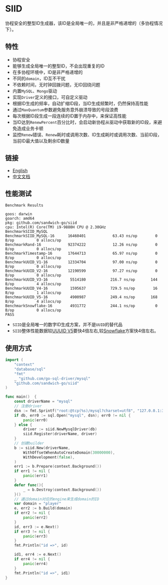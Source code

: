 # SIID
协程安全的整型ID生成器，该ID是全局唯一的，并且是非严格递增的（多协程情况下）。

## 特性
- 协程安全
- 能够生成全局唯一的整型ID，不会出现重复的ID
- 在多协程环境中，ID是非严格递增的
- 不同的`domain`，ID互不干扰
- 不依赖时间，无时钟回拨问题，无ID回绕问题
- 内置`MySQL`、`Mongo`驱动
- 实现`Driver`定义的接口，可自定义驱动
- 根据ID生成的频率，自动扩缩ID段，当ID生成频繁时，仍然保持高性能
- 通过`MaxQuantum`参数避免服务意外崩溃导致的号段浪费
- 每次根据ID段生成一段连续的ID置于内存中，来保证高性能
- 当ID达到`RenewPercent`百分比时，会启动新协程从驱动中获取新的ID段，来避免造成业务卡顿
- 监控`Renew`错误、`Renew`耗时或调用次数、ID生成耗时或调用次数、当前ID段，当前ID最大值以及剩余ID数量

## 链接
* [English](https://github.com/sandwich-go/siid/blob/master/README.MD)
* [中文文档](https://github.com/sandwich-go/siid/blob/master/README_CN.MD)

## 性能测试
```shell
Benchmark Results

goos: darwin
goarch: amd64
pkg: github.com/sandwich-go/siid
cpu: Intel(R) Core(TM) i9-9880H CPU @ 2.30GHz
BenchmarkSIID_MySQL
BenchmarkSIID_MySQL-16    	16460401	        63.43 ns/op	       0 B/op	       0 allocs/op
BenchmarkRand-16          	92374222	        12.26 ns/op	       0 B/op	       0 allocs/op
BenchmarkTimestamp-16     	17644713	        65.97 ns/op	       0 B/op	       0 allocs/op
BenchmarkUUID_V1-16       	12334704	        97.00 ns/op	       0 B/op	       0 allocs/op
BenchmarkUUID_V2-16       	12190599	        97.27 ns/op	       0 B/op	       0 allocs/op
BenchmarkUUID_V3-16       	 5514180	       216.7 ns/op	     144 B/op	       4 allocs/op
BenchmarkUUID_V4-16       	 1595637	       729.5 ns/op	      16 B/op	       1 allocs/op
BenchmarkUUID_V5-16       	 4900987	       249.4 ns/op	     168 B/op	       4 allocs/op
BenchmarkSnowflake-16     	 4931772	       244.1 ns/op	       0 B/op	       0 allocs/op
PASS
```
- `SIID`是全局唯一的数字ID生成方案，并不是`UUID`的替代品
- `SIID`整体性能数据较[UUUID V5](https://github.com/satori/go.uuid)要快4倍左右,较[Snowflake](https://github.com/bwmarrin/snowflake)方案快4倍左右。

## 使用方式
```go
import (
    "context"
    "database/sql"
    "fmt"
    _ "github.com/go-sql-driver/mysql"
    "github.com/sandwich-go/siid"
)

func main()  {
    const driverName = "mysql"
    // 注册driver
    dsn := fmt.Sprintf("root:@tcp(%s)/mysql?charset=utf8", "127.0.0.1:3306")
    if db, err0 := sql.Open("mysql", dsn); err0 != nil {
        panic(err0)
    } else {
        driver := siid.NewMysqlDriver(db)
        siid.Register(driverName, driver)	
    }   
    // 创建builder
    b := siid.New(driverName,
        WithOffsetWhenAutoCreateDomain(30000000),
        WithDevelopment(false),
    )
    err1 := b.Prepare(context.Background())
    if err1 != nil {
        panic(err1)	
    }
    defer func(){
        _ = b.Destroy(context.Background())
    }() 
    // 通过domain对应的engine来生成domain的ID
    var domain = "player"
    e, err2 := b.Build(domain)
    if err2 != nil {
        panic(err2)
    }
    id, err3 := e.Next()
    if err3 != nil {
        panic(err3)
    }
    fmt.Println("id =>", id)

    id1, err4 := e.Next()
    if err4 != nil {
        panic(err4)
    }
    fmt.Println("id =>", id1)
}
```